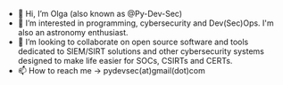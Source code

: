 - 👋 Hi, I’m Olga (also known as @Py-Dev-Sec)
- 👀 I’m interested in programming, cybersecurity and Dev(Sec)Ops. I'm also an astronomy enthusiast.
- 💞️ I’m looking to collaborate on open source software and tools dedicated to SIEM/SIRT solutions and other cybersecurity systems designed to make life easier for SOCs, CSIRTs and CERTs.
- 📫 How to reach me -> pydevsec(at)gmail(dot)com

<!---
Py-Dev-Sec/Py-Dev-Sec is a ✨ special ✨ repository because its `README.md` (this file) appears on your GitHub profile.
You can click the Preview link to take a look at your changes.
--->
